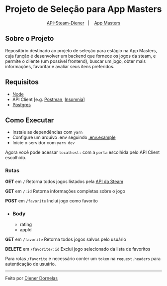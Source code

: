 <h1 align="center">
  Projeto de Seleção para App Masters
</h1>

<p align="center">
  <a href="https://api-steam-diener.herokuapp.com/">API-Steam-Diener</a>&nbsp;&nbsp;&nbsp;|&nbsp;&nbsp;&nbsp;
  <a href="http://appmasters.io/">App Masters</a>
</p>

## Sobre o Projeto

Repositório destinado ao projeto de seleção para estágio na App Masters, cuja função é desenvolver um backend que fornece os jogos da steam, e permite o cliente (um possível frontend), buscar um jogo, obter mais informações, favoritar e avaliar seus itens preferidos.

## Requisitos

- [Node](https://nodejs.org/)
- API Client [e.g. [Postman](https://postman.com), [Insomnia](https://insomnia.rest/)]
- [Postgres](https://www.postgresql.org/)

## Como Executar

- Instale as dependências com `yarn`
- Configure um arquivo .env seguindo [.env.example](.env.example)
- Inicie o servidor com `yarn dev`

Agora você pode acessar `localhost:` com a `porta` escolhida pelo API Client escolhido.

### Rotas

**GET** em `/` Retorna todos jogos listados pela [API da Steam](https://api.steampowered.com/ISteamApps/GetAppList/v0002/?format=json)

**GET** em `/:id` Retorna informações completas sobre o jogo

**POST** em `/favorite` Inclui jogo como favorito

- ### Body

  - rating
  - appId

**GET** em `/favorite` Retorna todos jogos salvos pelo usuário

**DELETE** em `/favorite/:id` Exclui jogo selecionado da lista de favoritos

Para rotas `/favorite` é necessário conter um `token` na `request.headers` para autenticação de usuário.

---

Feito por [Diener Dornelas](https://github.com/dienerld)
